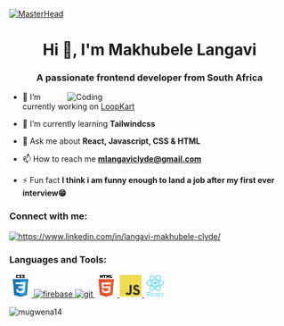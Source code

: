 [![MasterHead](https://media.licdn.com/dms/image/v2/D5616AQHjtsFswiuFJw/profile-displaybackgroundimage-shrink_350_1400/B56ZhlgJBpHMAg-/0/1754049587948?e=1757548800&v=beta&t=jvfEbFxlhcIMawo7CFh3jDBoRNngavAlstQ2eGiwkFY)](https://github.com/Mugwena14/Mugwena14)
<h1 align="center">Hi 👋, I'm Makhubele Langavi</h1>
<h3 align="center">A passionate frontend developer from South Africa</h3>
<img align="right" alt="Coding" width="400" src="https://encrypted-tbn0.gstatic.com/images?q=tbn:ANd9GcSRAbAqQmkXsWvqB5Whq9WXoV29EJ3836YbMw&s"/>

- 🔭 I’m currently working on [LoopKart](https://loopkart.co.za/)

- 🌱 I’m currently learning **Tailwindcss**

- 💬 Ask me about **React, Javascript, CSS & HTML**

- 📫 How to reach me **mlangaviclyde@gmail.com**

- ⚡ Fun fact **I think i am funny enough to land a job after my first ever interview😁**

<h3 align="left">Connect with me:</h3>
<p align="left">
<a href="https://linkedin.com/in/https://www.linkedin.com/in/langavi-makhubele-clyde/" target="blank"><img align="center" src="https://raw.githubusercontent.com/rahuldkjain/github-profile-readme-generator/master/src/images/icons/Social/linked-in-alt.svg" alt="https://www.linkedin.com/in/langavi-makhubele-clyde/" height="30" width="40" /></a>
</p>

<h3 align="left">Languages and Tools:</h3>
<p align="left"> <a href="https://www.w3schools.com/css/" target="_blank" rel="noreferrer"> <img src="https://raw.githubusercontent.com/devicons/devicon/master/icons/css3/css3-original-wordmark.svg" alt="css3" width="40" height="40"/> </a> <a href="https://firebase.google.com/" target="_blank" rel="noreferrer"> <img src="https://www.vectorlogo.zone/logos/firebase/firebase-icon.svg" alt="firebase" width="40" height="40"/> </a> <a href="https://git-scm.com/" target="_blank" rel="noreferrer"> <img src="https://www.vectorlogo.zone/logos/git-scm/git-scm-icon.svg" alt="git" width="40" height="40"/> </a> <a href="https://www.w3.org/html/" target="_blank" rel="noreferrer"> <img src="https://raw.githubusercontent.com/devicons/devicon/master/icons/html5/html5-original-wordmark.svg" alt="html5" width="40" height="40"/> </a> <a href="https://developer.mozilla.org/en-US/docs/Web/JavaScript" target="_blank" rel="noreferrer"> <img src="https://raw.githubusercontent.com/devicons/devicon/master/icons/javascript/javascript-original.svg" alt="javascript" width="40" height="40"/> </a> <a href="https://reactjs.org/" target="_blank" rel="noreferrer"> <img src="https://raw.githubusercontent.com/devicons/devicon/master/icons/react/react-original-wordmark.svg" alt="react" width="40" height="40"/> </a> </p>

<p><img align="center" src="https://github-readme-stats.vercel.app/api/top-langs?username=mugwena14&show_icons=true&locale=en&layout=compact" alt="mugwena14" /></p>
